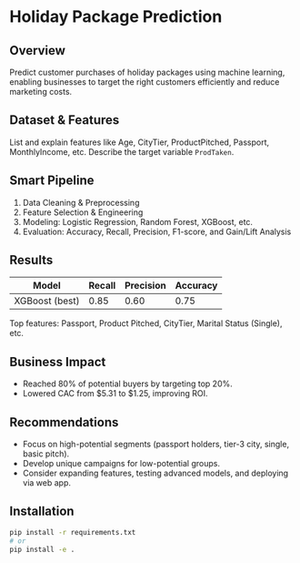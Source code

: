 # Holiday Package Prediction

## Overview
Predict customer purchases of holiday packages using machine learning, enabling businesses to target the right customers efficiently and reduce marketing costs.

## Dataset & Features
List and explain features like Age, CityTier, ProductPitched, Passport, MonthlyIncome, etc. Describe the target variable `ProdTaken`.

## Smart Pipeline
1. Data Cleaning & Preprocessing  
2. Feature Selection & Engineering  
3. Modeling: Logistic Regression, Random Forest, XGBoost, etc.  
4. Evaluation: Accuracy, Recall, Precision, F1-score, and Gain/Lift Analysis  

## Results
| Model         | Recall | Precision | Accuracy |
|---------------|--------|-----------|----------|
| XGBoost (best)| 0.85   | 0.60      | 0.75     |

Top features: Passport, Product Pitched, CityTier, Marital Status (Single), etc.

## Business Impact
- Reached 80% of potential buyers by targeting top 20%.
- Lowered CAC from $5.31 to $1.25, improving ROI.

## Recommendations
- Focus on high-potential segments (passport holders, tier-3 city, single, basic pitch).  
- Develop unique campaigns for low-potential groups.  
- Consider expanding features, testing advanced models, and deploying via web app.

## Installation
```bash
pip install -r requirements.txt
# or
pip install -e .
